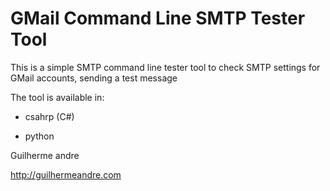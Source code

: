 # GMail Command Line SMTP Tester Tool


This is a simple SMTP command line tester tool to check SMTP settings for GMail accounts, sending a test message

The tool is available in:

- csahrp (C#)

- python


Guilherme andre

http://guilhermeandre.com
